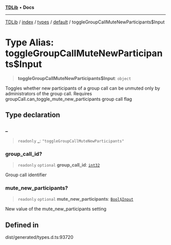 [**TDLib**](../../../../../../README.md) • **Docs**

***

[TDLib](../../../../../../modules.md) / [index](../../../../../README.md) / [types](../../../README.md) / [default](../README.md) / toggleGroupCallMuteNewParticipants$Input

# Type Alias: toggleGroupCallMuteNewParticipants$Input

> **toggleGroupCallMuteNewParticipants$Input**: `object`

Toggles whether new participants of a group call can be unmuted only by administrators of the group call. Requires groupCall.can_toggle_mute_new_participants group call flag

## Type declaration

### \_

> `readonly` **\_**: `"toggleGroupCallMuteNewParticipants"`

### group\_call\_id?

> `readonly` `optional` **group\_call\_id**: [`int32`](int32.md)

Group call identifier

### mute\_new\_participants?

> `readonly` `optional` **mute\_new\_participants**: [`Bool$Input`](Bool$Input.md)

New value of the mute_new_participants setting

## Defined in

dist/generated/types.d.ts:93720
